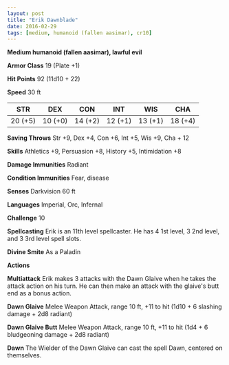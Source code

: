 ```yaml
---
layout: post
title: "Erik Dawnblade"
date: 2016-02-29
tags: [medium, humanoid (fallen aasimar), cr10]
---
```


**Medium humanoid (fallen aasimar), lawful evil**

**Armor Class** 19 (Plate +1)

**Hit Points** 92 (11d10 + 22)

**Speed** 30 ft

|   STR   |   DEX   |   CON   |   INT   |   WIS   |   CHA   |
|:-----:|:-----:|:-----:|:-----:|:-----:|:-----:|
| 20 (+5) | 10 (+0) | 14 (+2) | 12 (+1) | 13 (+1) | 18 (+4) |

**Saving Throws** Str +9, Dex +4, Con +6, Int +5, Wis +9, Cha + 12

**Skills** Athletics +9, Persuasion +8, History +5, Intimidation +8

**Damage Immunities** Radiant

**Condition Immunities** Fear, disease

**Senses** Darkvision 60 ft

**Languages** Imperial, Orc, Infernal

**Challenge** 10

**Spellcasting** Erik is an 11th level spellcaster. He has 4 1st level, 3 2nd level, and 3 3rd level spell slots.

**Divine Smite** As a Paladin

**Actions**

**Multiattack** Erik makes 3 attacks with the Dawn Glaive when he takes the attack action on his turn. He can then make an attack with the glaive's butt end as a bonus action.

**Dawn Glaive** Melee Weapon Attack, range 10 ft, +11 to hit (1d10 + 6 slashing damage + 2d8 radiant)

**Dawn Glaive Butt** Melee Weapon Attack, range 10 ft, +11 to hit (1d4 + 6 bludgeoning damage + 2d8 radiant)

**Dawn** The Wielder of the Dawn Glaive can cast the spell Dawn, centered on themselves.


